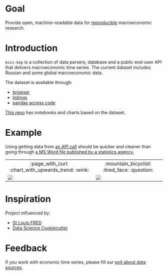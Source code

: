 Goal
====

Provide open, machine-readable data for [reproducible](http://replication.uni-goettingen.de/wiki/index.php/Main_Page) macroeconomic research.

Introduction
============

```mini-kep``` is a collection of data parsers, database and a public end-user API that delivers macroeconomic time series. 
The current dataset includes Russian and some global macroeconomic data. 

The dataset is available through:
- [browser](http://macrodash.herokuapp.com)
- [listings](https://github.com/mini-kep/db/blob/master/doc/listing.md)
- [pandas access code](https://github.com/mini-kep/user-charts/blob/master/access.py) 

[This repo](https://github.com/mini-kep/user-charts) has notebooks and charts based on the dataset. 


Example
=======

Using getting data from [an API call](http://minikep-db.herokuapp.com/ru/series/GDP/a/yoy/1998/2017)
should be quicker and cleaner than going through [a MS Word file published by a statistics agency.](http://www.gks.ru/wps/wcm/connect/rosstat_main/rosstat/ru/statistics/publications/catalog/doc_1140080765391)

<table border=0>
<tr><td align=center>:page_with_curl: :chart_with_upwards_trend: :wink:</td>
       <td align=center>:mountain_bicyclist: :tired_face: :question: </td>
</tr>

<tr>
<td valign=top>
<img src="https://user-images.githubusercontent.com/9265326/34766088-61c4fc8a-f604-11e7-8bc4-1682121fbf88.png">
</td>

<td valign=top>
<img src="https://user-images.githubusercontent.com/9265326/34765386-6790f30a-f602-11e7-90dc-5a5ca5c0bffd.png">

</td>
</tr></table>

Inspiration  
===========

Project influenced by:
- [St Louis FRED](https://fred.stlouisfed.org) 
- [Data Science Cookiecutter](https://drivendata.github.io/cookiecutter-data-science)


Feedback
========

If you work with economic time series, please fill our [poll about data sources](https://goo.gl/2wY43R).
